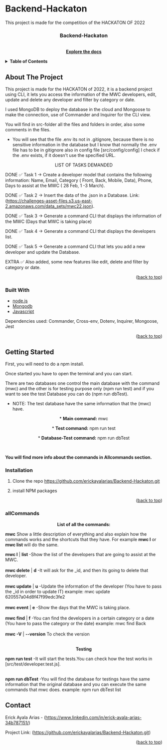 # Backend-Hackaton

This project is made for the competition of the HACKATON OF 2022


<h3 align="center">Backend-Hackaton</h3>  
  <p align="center">
    <br />
    <a href="https://github.com/erickayalarias/Backend-Hackaton"><strong> Explore the docs </strong></a>
    <br />
  </p>
</div>




<details>
  <summary><b>Table of Contents</b></summary>
  <ol>
    <li>
      <a href="#about-the-project">About The Project</a>
      <ul>
        <li><a href="#built-with">Built With</a></li>
      </ul>
    </li>
    <li>
      <a href="#getting-started">Getting Started</a>
      <ul>
        <li><a href="#installation">Installation</a></li>
        <li><a href="#allCommands">allCommands</a></li>
      </ul>
    </li>
    <li><a href="#contact">Contact</a></li>
  </ol>
</details>



## About The Project


This project is made for the HACKATON of 2022, it is a backend project using CLI, it lets you access the information of the MWC developers, edit, update and delete any developer and filter by category or date.

I used MongoDB to deploy the database in the cloud and Mongoose to make the connection, use of Commander and Inquirer for the CLI view.

You will find in src-folder all the files and folders in order, also some comments in the files.

* You will see that the file .env its not in .gitignore, because there is no sensitive information in the database but I know that normally the .env file has to be in gitignore also in config file [src/config/config] I check if the .env exists, if it doesn't use the specified URL.


<p align="center"> LIST OF TASKS DEMANDED</p>

DONE ✅ Task 1 → Create a developer model that contains the following information: Name, Email, Category ( Front, Back, Mobile, Data), Phone, Days to assist at the MWC ( 28 Feb, 1 -3 March).

DONE ✅ Task 2 → Insert the data of the .json in a Database. Link: (https://challenges-asset-files.s3.us-east-2.amazonaws.com/data_sets/mwc22.json).

DONE ✅ Task 3 → Generate a command CLI that displays the information of the MWC (Days that MWC is taking place)

DONE ✅ Task 4 → Generate a command CLI that displays the developers list.

DONE ✅ Task 5 → Generate a command CLI that lets you add a new developer and update the Database.
</br>

EXTRA ✅ Also added, some new features like edit, delete and filter by category or date.


<p align="right">(<a href="#top">back to top</a>)</p>



### Built With

* [node.js](https://nodejs.org/)
* [Mongodb](https://www.mongodb.com/)
* [Javascript](https://www.javascript.com/)

Dependencies used:
Commander,
Cross-env,
Dotenv,
Inquirer,
Mongoose,
Jest

<p align="right">(<a href="#top">back to top</a>)</p>



<!-- GETTING STARTED -->
## Getting Started

First, you will need to do a npm install.

Once started you have to open the terminal and you can start.

There are two databases one control the main database with the command (mwc) and the other is for testing purpose only (npm run test) and if you want to see the test Database you can do (npm run dbTest).

* NOTE: The test database have the same information that the (mwc) have.

<p align="center">* <b>Main command:</b>  mwc </p>
<p align="center">* <b>Test command:</b> npm run test </p>
<p align="center">* <b>Database-Test command:</b>  npm run dbTest</p>

<br />

<b>You will find more info about the commands in Allcommands section.</b>



### Installation

1. Clone the repo https://github.com/erickayalarias/Backend-Hackaton.git

2. install NPM packages

<p align="right">(<a href="#top">back to top</a>)</p>



### allCommands
<p align="center"><b>List of all the commands:</b> </p>


<b>mwc</b> Show a little description of everything and also explain how the commands works and the shortcuts that they have. 
For example <b>mwc l</b> or <b>mwc list </b> will do the same.  <br />

<b>mwc l</b> | <b>list </b>   -Show the list of the developers that are going to assist at the MWC.<br /> <br />
<b>mwc delete</b> | <b>d</b> -It will ask for the _id, and then its going to delete that developer.<br /><br />
<b>mwc update</b> | <b>u</b> -Update the information of the developer (You have to pass the _id in order to update IT) example: mwc update 620557a04d8f47f99edc3fe2 <br /><br />
<b>mwc event</b> | <b>e</b>  -Show the days that the MWC is taking place.<br /><br />
<b>mwc find</b> | <b>f</b>   -You can find the developers in a certain category or a date (You have to pass the category or the date) example: mwc find Back<br /><br />
<b>mwc -V</b> | <b>--version</b>    To check the version<br /><br />

<p align="center"><b>Testing</b> </p>


<b>npm run test</b>           -It will start the tests.You can check how the test works in [src/test/developer.test.js].<br /><br />

<b>npm run dbTest</b>         -You will find the database for testings have the same information that the original database and you can execute the same commands that mwc does. example: npm run dbTest list



## Contact

Erick Ayala Arias - (https://www.linkedin.com/in/erick-ayala-arias-34b787151/)

Project Link: (https://github.com/erickayalarias/Backend-Hackaton.git)

<p align="right">(<a href="#top">back to top</a>)</p>


